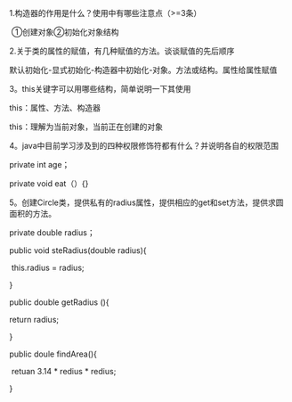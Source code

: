 1.构造器的作用是什么？使用中有哪些注意点（>=3条）

​	①创建对象②初始化对象结构

2.关于类的属性的赋值，有几种赋值的方法。谈谈赋值的先后顺序

默认初始化-显式初始化-构造器中初始化-对象。方法或结构。属性给属性赋值

3。this关键字可以用哪些结构，简单说明一下其使用

this：属性、方法、构造器

this：理解为当前对象，当前正在创建的对象

4。java中目前学习涉及到的四种权限修饰符都有什么？并说明各自的权限范围

private int age；

private void eat（）{}

5。创建Circle类，提供私有的radius属性，提供相应的get和set方法，提供求圆面积的方法。

private double radius；

public void 	steRadius(double radius){

​	this.radius = radius;

}

public double getRadius (){

return radius;

}

public 	doule findArea(){

​	retuan 3.14 *  redius * redius;

}